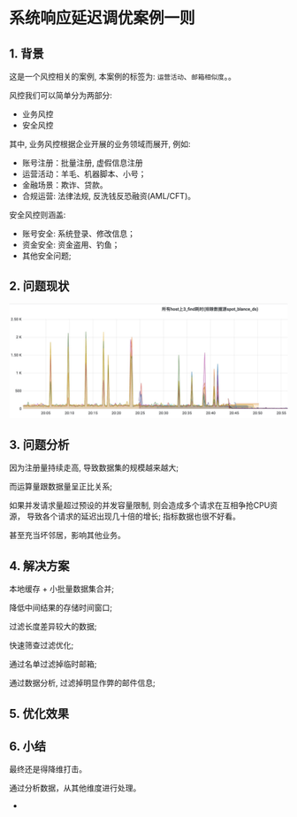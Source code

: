 # 系统响应延迟调优案例一则


## 1. 背景

这是一个风控相关的案例, 本案例的标签为: `运营活动`、`邮箱相似度`。。

风控我们可以简单分为两部分:

- 业务风控
- 安全风控

其中, 业务风控根据企业开展的业务领域而展开, 例如:

- 账号注册：批量注册, 虚假信息注册
- 运营活动：羊毛、机器脚本、小号；
- 金融场景：欺诈、贷款。
- 合规运营: 法律法规, 反洗钱反恐融资(AML/CFT)。

安全风控则涵盖:

- 账号安全: 系统登录、修改信息；
- 资金安全: 资金盗用、钓鱼；
- 其他安全问题;


## 2. 问题现状


![](01_response_time.png)


## 3. 问题分析


因为注册量持续走高, 导致数据集的规模越来越大;

而运算量跟数据量呈正比关系;

如果并发请求量超过预设的并发容量限制, 则会造成多个请求在互相争抢CPU资源， 导致各个请求的延迟出现几十倍的增长; 指标数据也很不好看。

甚至充当坏邻居，影响其他业务。

## 4. 解决方案

本地缓存 + 小批量数据集合并;

降低中间结果的存储时间窗口;

过滤长度差异较大的数据;

快速筛查过滤优化;

通过名单过滤掉临时邮箱;

通过数据分析, 过滤掉明显作弊的邮件信息;


## 5. 优化效果


## 6. 小结

最终还是得降维打击。

通过分析数据，从其他维度进行处理。

-
